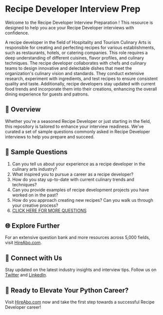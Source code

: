 # Recipe Developer Interview Prep

Welcome to the Recipe Developer Interview Preparation ! This resource is designed to help you ace your Recipe Developer interviews with confidence.

A recipe developer in the field of Hospitality and Tourism Culinary Arts is responsible for creating and perfecting recipes for various establishments, such as restaurants, hotels, or catering companies. This role requires a deep understanding of different cuisines, flavor profiles, and culinary techniques. The recipe developer collaborates with chefs and culinary teams to design innovative and delectable dishes that meet the organization's culinary vision and standards. They conduct extensive research, experiment with ingredients, and test recipes to ensure consistent quality and taste. Additionally, recipe developers stay updated with current food trends and incorporate them into their creations, enhancing the overall dining experience for guests and patrons.

## 🚀 Overview

Whether you're a seasoned Recipe Developer or just starting in the field, this repository is tailored to enhance your interview readiness. We've curated a set of sample questions commonly asked in Recipe Developer interviews to help you prepare and succeed.

## 📝 Sample Questions

1. Can you tell us about your experience as a recipe developer in the culinary arts industry?
2. What inspired you to pursue a career as a recipe developer?
3. How do you stay up-to-date with current culinary trends and techniques?
4. Can you provide examples of recipe development projects you have worked on in the past?
5. How do you approach creating new recipes? Can you walk us through your creative process?
6. [CLICK HERE FOR MORE QUESTIONS](https://hireabo.com/job/11_2_14/Recipe%20Developer)

## 🌐 Explore Further

For an extensive question bank and more resources across 5,000 fields, visit [HireAbo.com](https://www.hireabo.com).

## 📱 Connect with Us

Stay updated on the latest industry insights and interview tips. Follow us on [Twitter](https://twitter.com/hireabo) and [LinkedIn](https://www.linkedin.com/in/hire-abo-3609972a8/).

## 🚀 Ready to Elevate Your Python Career?

Visit [HireAbo.com](https://www.hireabo.com) now and take the first step towards a successful Recipe Developer career!